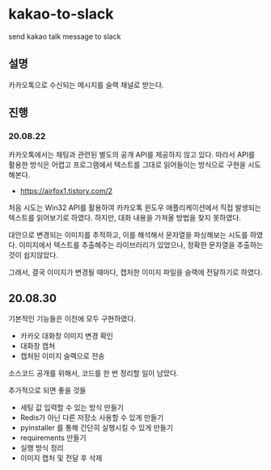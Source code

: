 # kakao-to-slack
send kakao talk message to slack

## 설명
카카오톡으로 수신되는 메시지를 슬랙 채널로 받는다.

## 진행

### 20.08.22
카카오톡에서는 채팅과 관련된 별도의 공개 API를 제공하지 않고 있다. 따라서 API를 활용한 방식은 어렵고 프로그램에서 텍스트를 그대로 읽어들이는 방식으로 구현을 시도해본다.
- https://airfox1.tistory.com/2

처음 시도는 Win32 API를 활용하여 카카오톡 윈도우 애플리케이션에서 직접 발생되는 텍스트를 읽어보기로 하였다. 하지만, 대화 내용을 가져올 방법을 찾지 못하였다.

대안으로 변경되는 이미지를 추적하고, 이를 해석해서 문자열을 파싱해보는 시도를 하였다. 이미지에서 텍스트를 추출해주는 라이브러리가 있었으나, 정확한 문자열을 추출하는것이 쉽지않았다.

그래서, 결국 이미지가 변경될 때마다, 캡처한 이미지 파일을 슬랙에 전달하기로 하였다.

## 20.08.30
기본적인 기능들은 이전에 모두 구현하였다. 
- 카카오 대화창 이미지 변경 확인
- 대화창 캡쳐
- 캡처된 이미지 슬랙으로 전송

소스코드 공개를 위해서, 코드를 한 번 정리할 일이 남았다.

추가적으로 되면 좋을 것들
- 세팅 값 입력할 수 있는 방식 만들기
- Redis가 아닌 다른 저장소 사용할 수 있게 만들기
- pyinstaller 를 통해 간단히 실행시킬 수 있게 만들기
- requirements 만들기
- 실행 방식 정리
- 이미지 캡처 및 전달 후 삭제
